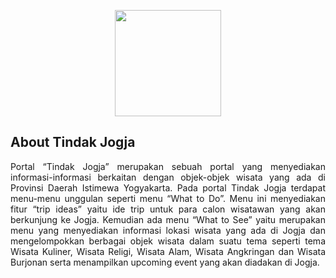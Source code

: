 <p align="center"><img src="https://drive.google.com/uc?export=view&id=19Pl33VigyFEBbYq3vfkPZo8bRZkMR4i7" width="170"></p>

## About Tindak Jogja

<p align="justify"> Portal “Tindak Jogja” merupakan sebuah portal yang menyediakan informasi-informasi berkaitan dengan objek-objek wisata yang ada di Provinsi Daerah Istimewa Yogyakarta. Pada portal Tindak Jogja terdapat menu-menu unggulan seperti menu “What to Do”. Menu ini menyediakan fitur “trip ideas” yaitu ide trip untuk para calon wisatawan yang akan berkunjung ke Jogja. Kemudian ada menu “What to See” yaitu merupakan menu yang menyediakan informasi lokasi wisata yang ada di Jogja dan mengelompokkan berbagai objek wisata dalam suatu tema seperti tema Wisata Kuliner, Wisata Religi, Wisata Alam, Wisata Angkringan dan Wisata Burjonan serta menampilkan upcoming event yang akan diadakan di Jogja. </p>
